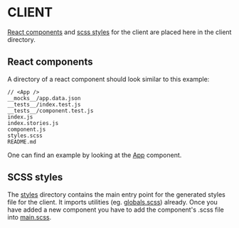 # CLIENT

[React components](./components) and [scss styles](./styles) for the client
are placed here in the client directory.

## React components

A directory of a react component should look similar to this example:

```
// <App />
__mocks__/app.data.json
__tests__/index.test.js
__tests__/component.test.js
index.js
index.stories.js
component.js
styles.scss
README.md
```

One can find an example by looking at the [App](./components/app) component.

## SCSS styles

The [styles](./styles) directory contains the main entry point for the generated
styles file for the client. It imports utilities (eg. [globals.scss](./styles/utils/globals.scss))
already. Once you have added a new component you have to add the component's
.scss file into [main.scss](./styles/main.scss).
